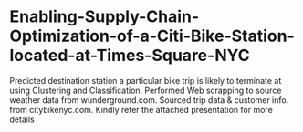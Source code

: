 # Enabling-Supply-Chain-Optimization-of-a-Citi-Bike-Station-located-at-Times-Square-NYC
Predicted destination station a particular bike trip is likely to terminate at using Clustering and Classification. Performed Web scrapping to source weather data from wunderground.com. Sourced trip data &amp; customer info. from citybikenyc.com. Kindly refer the attached presentation for more details

